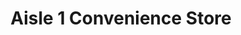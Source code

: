 ---
title: "Aisle 1 Convenience Store"
url: /alameda/aisle-1-convenience-store/
shop: Lebensmittel
---